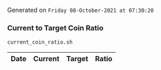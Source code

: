 Generated on `Friday 08-October-2021 at 07:30:20`

### Current to Target Coin Ratio
`current_coin_ratio.sh`

Date|Current|Target|Ratio
---|---|---|---
